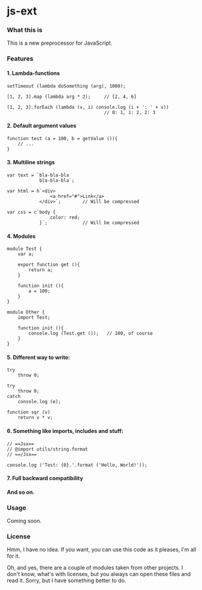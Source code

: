 # js-ext

### What this is

This is a new preprocessor for JavaScript. 

### Features

#### 1. Lambda-functions

    setTimeout (lambda doSomething (arg), 1000);
    
    [1, 2, 3].map (lambda arg * 2);     // [2, 4, 6]
    
    [1, 2, 3].forEach (lambda (v, i) console.log (i + ': ' + v))
                                        // 0: 1, 1: 2, 2: 3

#### 2. Default argument values

    function test (a = 100, b = getValue ()){
        // ...
    }

#### 3. Multiline strings

    var text = `bla-bla-bla
                bla-bla-bla`;

    var html = h`<div>
                    <a href="#">Link</a>
                </div>`;        // Will be compressed

    var css = c`body {
                    color: red;
                }`;             // Will be compressed
                
#### 4. Modules

    module Test {
        var a;
        
        export function get (){
            return a;
        }
        
        function init (){
            a = 100;
        }
    }
    
    module Other {
        import Test;
        
        function init (){
            console.log (Test.get ());   // 100, of course
        }
    }
    
#### 5. Different way to write:

    try
        throw 0;
        
    try
        throw 0;
    catch
        console.log (e);
        
    function sqr (v)
        return v * v;
        
#### 6. Something like imports, includes and stuff:
    
    // ==Jsx==
    // @import utils/string.format
    // ==/Jsx==
    
    console.log ('Test: {0}.'.format ('Hello, World!'));
        
#### 7. Full backward compatibility
    
#### And so on.

### Usage

Coming soon.

### License

Hmm, I have no idea. If you want, you can use this code as it pleases, I'm all for it.

Oh, and yes, there are a couple of modules taken from other projects. I don't know, what's with licenses, but you always can open these files and read it. Sorry, but I have something better to do.
